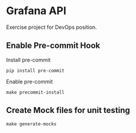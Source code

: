 # Grafana API

Exercise project for DevOps position. 

## Enable Pre-commit Hook

Install pre-commit
``` shell
pip install pre-commit
```

Enable pre-commit
``` shell
make precommit-install
```

## Create Mock files for unit testing
``` shell
make generate-mocks
```